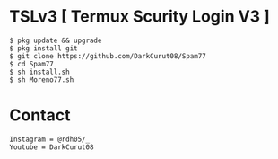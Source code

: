 # TSLv3 [ Termux Scurity Login V3 ]
```
$ pkg update && upgrade
$ pkg install git
$ git clone https://github.com/DarkCurut08/Spam77
$ cd Spam77
$ sh install.sh
$ sh Moreno77.sh
```
# Contact
```
Instagram = @rdh05/_
Youtube = DarkCurut08
```
